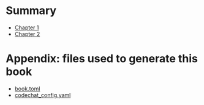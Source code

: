 # Summary

- [Chapter 1](./chapter_1.md)
- [Chapter 2](./chapter_2.py)

# Appendix: files used to generate this book

- [book.toml](./book.toml)
- [codechat_config.yaml](./codechat-config.yaml)